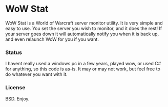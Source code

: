 WoW Stat
===

WoW Stat is a World of Warcraft server monitor utility. It is very simple and easy to use. You set the server you wish to monitor, and it does the rest! If your server goes down it will automatically notify you when it is back up, and even relaunch WoW for you if you want. 

### Status
I havent really used a windows pc in a few years, played wow, or used C# for anything, so this code is as-is. It may or may not work, but feel free to do whatever you want with it.

### License 
BSD. Enjoy.